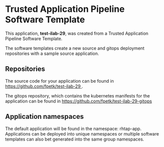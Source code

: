 # Trusted Application Pipeline Software Template

This application, **test-ilab-29**, was created from a Trusted Application Pipeline Software Template.

The software templates create a new source and gitops deployment repositories with a sample source application. 

## Repositories

The source code for your application can be found in [https://github.com/fpetk/test-ilab-29 ](https://github.com/fpetk/test-ilab-29 ).
 
The gitops repository, which contains the kubernetes manifests for the application can be found in 
[https://github.com/fpetk/test-ilab-29-gitops ](https://github.com/fpetk/test-ilab-29-gitops ) 

## Application namespaces 

The default application will be found in the namespace: rhtap-app. Applications can be deployed into unique namespaces or multiple software templates can also bet generated into the same group namespaces.  